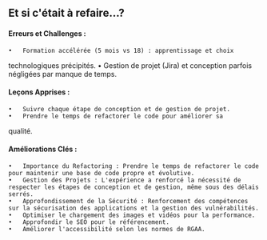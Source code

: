 
## **Et si c'était à refaire...?**

#### **Erreurs et Challenges :**
	•	Formation accélérée (5 mois vs 18) : apprentissage et choix 
   technologiques précipités.
	•	Gestion de projet (Jira) et conception parfois négligées par 
   manque de temps.

#### **Leçons Apprises :**
	•	Suivre chaque étape de conception et de gestion de projet.
	•	Prendre le temps de refactorer le code pour améliorer sa 
   qualité.

#### **Améliorations Clés :**
	•	Importance du Refactoring : Prendre le temps de refactorer le code pour maintenir une base de code propre et évolutive.
	•	Gestion des Projets : L'expérience a renforcé la nécessité de respecter les étapes de conception et de gestion, même sous des délais serrés.
	•	Approfondissement de la Sécurité : Renforcement des compétences sur la sécurisation des applications et la gestion des vulnérabilités.
	•	Optimiser le chargement des images et vidéos pour la performance.
	•	Approfondir le SEO pour le référencement.
	•	Améliorer l'accessibilité selon les normes de RGAA.